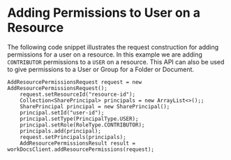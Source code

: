 # Adding Permissions to User on a Resource<a name="adding-permissions"></a>

The following code snippet illustrates the request construction for adding permissions for a user on a resource\. In this example we are adding `CONTRIBUTOR` permissions to a `USER` on a resource\. This API can also be used to give permissions to a User or Group for a Folder or Document\.

```
AddResourcePermissionsRequest request = new AddResourcePermissionsRequest();
    request.setResourceId("resource-id");
    Collection<SharePrincipal> principals = new ArrayList<>();;
    SharePrincipal principal = new SharePrincipal();
    principal.setId("user-id");
    principal.setType(PrincipalType.USER);
    principal.setRole(RoleType.CONTRIBUTOR);
    principals.add(principal);
    request.setPrincipals(principals);
    AddResourcePermissionsResult result = workDocsClient.addResourcePermissions(request);
```